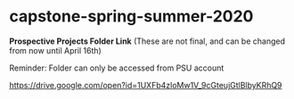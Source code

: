 # capstone-spring-summer-2020

**Prospective Projects Folder Link** (These are not final, and can be changed from now until April 16th)


Reminder: Folder can only be accessed from PSU account  

https://drive.google.com/open?id=1UXFb4zloMw1V_9cGteujGtlBlbyKRhQ9
